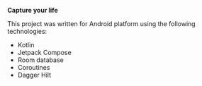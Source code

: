 **Capture your life**

This project was written for Android platform using the following technologies:
- Kotlin  
- Jetpack Compose  
- Room database  
- Coroutines  
- Dagger Hilt  
